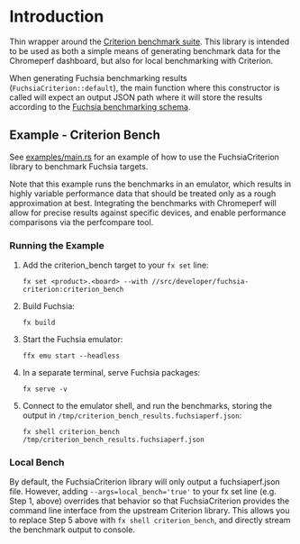 # Introduction

Thin wrapper around the [Criterion benchmark suite]. This library is intended to be used as both a
simple means of generating benchmark data for the Chromeperf dashboard, but also for local
benchmarking with Criterion.

When generating Fuchsia benchmarking results (`FuchsiaCriterion::default`), the main function where
this constructor is called will expect an output JSON path where it will store the results according
to the [Fuchsia benchmarking schema].

## Example - Criterion Bench

See [examples/main.rs] for an example of how to use the FuchsiaCriterion library to benchmark
Fuchsia targets.

Note that this example runs the benchmarks in an emulator, which results in highly variable
performance data that should be treated only as a rough approximation at best. Integrating the
benchmarks with Chromeperf will allow for precise results against specific devices, and enable
performance comparisons via the perfcompare tool.

### Running the Example

1. Add the criterion_bench target to your `fx set` line:

    ```
    fx set <product>.<board> --with //src/developer/fuchsia-criterion:criterion_bench
    ```
2. Build Fuchsia:

    ```
    fx build
    ```

3. Start the Fuchsia emulator:

    ```
    ffx emu start --headless
    ```

4. In a separate terminal, serve Fuchsia packages:

    ```
    fx serve -v
    ```

5. Connect to the emulator shell, and run the benchmarks, storing the output in
 `/tmp/criterion_bench_results.fuchsiaperf.json`:

    ```
    fx shell criterion_bench /tmp/criterion_bench_results.fuchsiaperf.json
    ```

### Local Bench
By default, the FuchsiaCriterion library will only output a fuchsiaperf.json file. However, adding
`--args=local_bench='true'` to your fx set line (e.g.  Step 1, above) overrides that behavior so
that FuchsiaCriterion provides the command line interface from the upstream Criterion library. This
allows you to replace Step 5 above with `fx shell criterion_bench`, and directly stream the
benchmark output to console.

[Criterion benchmark suite]: https://github.com/bheisler/criterion.rs
[Fuchsia benchmarking schema]: https://fuchsia.googlesource.com/fuchsia/+/HEAD/docs/development/benchmarking/results_schema.md
[examples/main.rs]: https://fuchsia.googlesource.com/fuchsia/+/HEAD/src/developer/fuchsia-criterion/examples/main.rs
